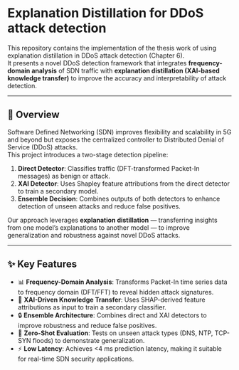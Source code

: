 # Explanation Distillation for DDoS attack detection


This repository contains the implementation of the thesis work of using explanation distillation in DDoS attack detection (Chapter 6).  
It presents a novel DDoS detection framework that integrates **frequency-domain analysis** of SDN traffic with **explanation distillation (XAI-based knowledge transfer)** to improve the accuracy and interpretability of attack detection.

---

## 🚀 Overview

Software Defined Networking (SDN) improves flexibility and scalability in 5G and beyond but exposes the centralized controller to Distributed Denial of Service (DDoS) attacks.  
This project introduces a two-stage detection pipeline:

1. **Direct Detector**: Classifies traffic (DFT-transformed Packet-In messages) as benign or attack.
2. **XAI Detector**: Uses Shapley feature attributions from the direct detector to train a secondary model.
3. **Ensemble Decision**: Combines outputs of both detectors to enhance detection of unseen attacks and reduce false positives.

Our approach leverages **explanation distillation** — transferring insights from one model’s explanations to another model — to improve generalization and robustness against novel DDoS attacks.

---

## ✨ Key Features

- 📊 **Frequency-Domain Analysis**: Transforms Packet-In time series data to frequency domain (DFT/FFT) to reveal hidden attack signatures.
- 🧠 **XAI-Driven Knowledge Transfer**: Uses SHAP-derived feature attributions as input to train a secondary classifier.
- 🔒 **Ensemble Architecture**: Combines direct and XAI detectors to improve robustness and reduce false positives.
- 🧪 **Zero-Shot Evaluation**: Tests on unseen attack types (DNS, NTP, TCP-SYN floods) to demonstrate generalization.
- ⚡ **Low Latency**: Achieves <4 ms prediction latency, making it suitable for real-time SDN security applications.

